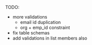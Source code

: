 TODO:
- more validations
     - email id duplication
     - org + emp_id constraint
- fix table schemas
- add validations in list members also
